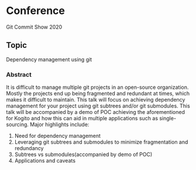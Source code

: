 # Conference
Git Commit Show 2020

## Topic
Dependency management using git

### Abstract
It is difficult to manage multiple git projects in an open-source organization. Mostly the projects end up being fragmented and redundant at times, which makes it difficult to maintain. This talk will focus on achieving dependency management for your project using git subtrees and/or git submodules. This talk will be accompanied by a demo of POC achieving the aforementioned for Kogito and how this can aid in multiple applications such as single-sourcing. Major highlights include:

1. Need for dependency management
2. Leveraging git subtrees and submodules to minimize fragmentation and redundancy
3. Subtrees vs submodules(accompanied by demo of POC)
4. Applications and caveats
